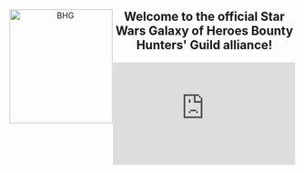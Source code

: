<div style="text-align: center;">
  <img src="{{ site.url }}/assets/BHLogo.png" alt="BHG" width="180.75" height="200" border="0" style="float: left;">

  ## Welcome to the official Star Wars Galaxy of Heroes Bounty Hunters' Guild alliance!

  <div>
    <iframe width="320" height="180" src="https://www.youtube.com/embed/LuiH7uJPGuY" frameborder="0" allowfullscreen></iframe>
  </div>
</div>
